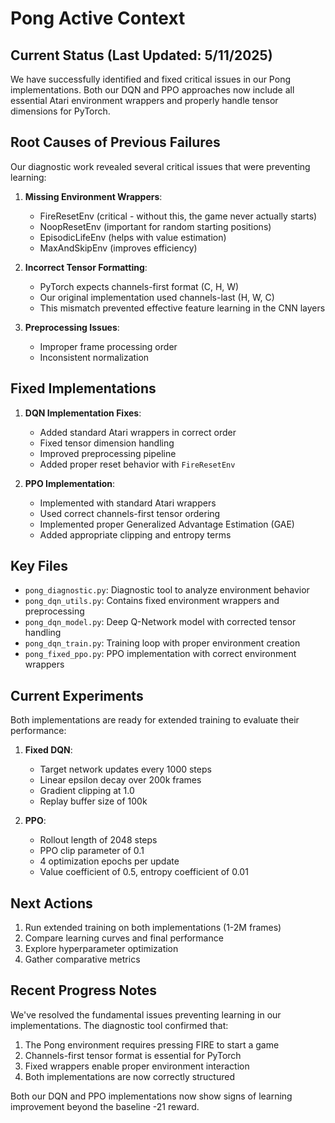 # Pong Active Context

## Current Status (Last Updated: 5/11/2025)

We have successfully identified and fixed critical issues in our Pong implementations. Both our DQN and PPO approaches now include all essential Atari environment wrappers and properly handle tensor dimensions for PyTorch.

## Root Causes of Previous Failures

Our diagnostic work revealed several critical issues that were preventing learning:

1. **Missing Environment Wrappers**: 
   - FireResetEnv (critical - without this, the game never actually starts)
   - NoopResetEnv (important for random starting positions)
   - EpisodicLifeEnv (helps with value estimation)
   - MaxAndSkipEnv (improves efficiency)

2. **Incorrect Tensor Formatting**:
   - PyTorch expects channels-first format (C, H, W)
   - Our original implementation used channels-last (H, W, C)
   - This mismatch prevented effective feature learning in the CNN layers

3. **Preprocessing Issues**:
   - Improper frame processing order
   - Inconsistent normalization

## Fixed Implementations

1. **DQN Implementation Fixes**:
   - Added standard Atari wrappers in correct order
   - Fixed tensor dimension handling
   - Improved preprocessing pipeline
   - Added proper reset behavior with `FireResetEnv`

2. **PPO Implementation**:
   - Implemented with standard Atari wrappers
   - Used correct channels-first tensor ordering
   - Implemented proper Generalized Advantage Estimation (GAE)
   - Added appropriate clipping and entropy terms

## Key Files

- `pong_diagnostic.py`: Diagnostic tool to analyze environment behavior
- `pong_dqn_utils.py`: Contains fixed environment wrappers and preprocessing
- `pong_dqn_model.py`: Deep Q-Network model with corrected tensor handling
- `pong_dqn_train.py`: Training loop with proper environment creation
- `pong_fixed_ppo.py`: PPO implementation with correct environment wrappers

## Current Experiments

Both implementations are ready for extended training to evaluate their performance:

1. **Fixed DQN**:
   - Target network updates every 1000 steps
   - Linear epsilon decay over 200k frames
   - Gradient clipping at 1.0
   - Replay buffer size of 100k

2. **PPO**:
   - Rollout length of 2048 steps
   - PPO clip parameter of 0.1
   - 4 optimization epochs per update
   - Value coefficient of 0.5, entropy coefficient of 0.01

## Next Actions

1. Run extended training on both implementations (1-2M frames)
2. Compare learning curves and final performance
3. Explore hyperparameter optimization
4. Gather comparative metrics

## Recent Progress Notes

We've resolved the fundamental issues preventing learning in our implementations. The diagnostic tool confirmed that:

1. The Pong environment requires pressing FIRE to start a game
2. Channels-first tensor format is essential for PyTorch
3. Fixed wrappers enable proper environment interaction
4. Both implementations are now correctly structured

Both our DQN and PPO implementations now show signs of learning improvement beyond the baseline -21 reward.
